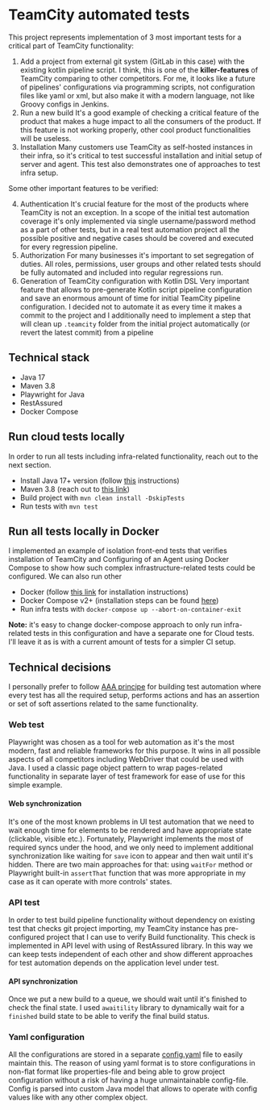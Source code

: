 # TeamCity automated tests

This project represents implementation of 3 most important tests for a critical part of TeamCity functionality:

1. Add a project from external git system (GitLab in this case) with the existing kotlin pipeline script.
   I think, this is one of the **killer-features** of TeamCity comparing to other competitors.
   For me, it looks like a future of pipelines' configurations via programming scripts, not configuration files like
   yaml or xml, but also make it with a modern language, not like Groovy configs in Jenkins.
2. Run a new build
   It's a good example of checking a critical feature of the product that makes a huge impact to all the consumers of
   the product. If this feature is not working properly, other cool product functionalities will be useless.
3. Installation
   Many customers use TeamCity as self-hosted instances in their infra, so it's critical to test successful installation
   and initial setup of server and agent. This test also demonstrates one of approaches to test infra setup.

Some other important features to be verified:

4. Authentication
   It's crucial feature for the most of the products where TeamCity is not an exception.
   In a scope of the initial test automation coverage it's only implemented via single username/password method as a
   part of other tests, but in a real test automation project all the possible positive and negative cases should be
   covered and executed for every regression pipeline.
5. Authorization
   For many businesses it's important to set segregation of duties. All roles, permissions, user groups and other
   related tests should be fully automated and included into regular regressions run.
6. Generation of TeamCity configuration with Kotlin DSL
   Very important feature that allows to pre-generate Kotlin script pipeline configuration and save an enormous amount
   of time for initial TeamCity pipeline configuration. I decided not to automate it as every time it makes a commit to
   the project and I additionally need to implement a step that will clean up `.teamcity` folder from the initial
   project automatically (or revert the latest commit) from a pipeline

## Technical stack

- Java 17
- Maven 3.8
- Playwright for Java
- RestAssured
- Docker Compose

## Run cloud tests locally

In order to run all tests including infra-related functionality, reach out to the next section.

- Install Java 17+ version (follow [this](https://docs.oracle.com/en/java/javase/17/install/) instructions)
- Maven 3.8 (reach out to [this link](https://maven.apache.org/install.html))
- Build project with `mvn clean install -DskipTests`
- Run tests with `mvn test`

## Run all tests locally in Docker

I implemented an example of isolation front-end tests that verifies installation of TeamCity and Configuring of an Agent
using Docker Compose to show how such complex infrastructure-related tests could be configured. We can also run other

- Docker (follow [this link](https://docs.docker.com/engine/install/) for installation instructions)
- Docker Compose v2+ (installation steps can be found [here](https://docs.docker.com/compose/install/))
- Run infra tests with `docker-compose up --abort-on-container-exit`

**Note:** it's easy to change docker-compose approach to only run infra-related tests in this configuration and have a
separate one for Cloud tests. I'll leave it as is with a current amount of tests for a simpler CI setup.

## Technical decisions

I personally prefer to follow [AAA principe](https://blog.ncrunch.net/post/arrange-act-assert-aaa-testing.aspx) for
building test automation where every test has all the required setup, performs actions and has an assertion or set of
soft assertions related to the same functionality.

### Web test

Playwright was chosen as a tool for web automation as it's the most modern, fast and reliable frameworks for this
purpose. It wins in all possible aspects of all competitors including WebDriver that could be used with Java.
I used a classic page object pattern to wrap pages-related functionality in separate layer of test framework for ease of
use for this simple example.

#### Web synchronization

It's one of the most known problems in UI test automation that we need to wait enough time for elements to be rendered
and have appropriate state (clickable, visible etc.). Fortunately, Playwright implements the most of required syncs
under the hood, and we only need to implement additional synchronization like waiting for `save` icon to appear and then
wait until it's hidden. There are two main approaches for that: using `waitFor` method or Playwright built-in
`assertThat` function that was more appropriate in my case as it can operate with more controls' states.

### API test

In order to test build pipeline functionality without dependency on existing test that checks git project importing,
my TeamCity instance has pre-configured project that I can use to verify Build functionality.
This check is implemented in API level with using of RestAssured library. In this way we can keep tests independent
of each other and show different approaches for test automation depends on the application level under test.

#### API synchronization

Once we put a new build to a queue, we should wait until it's finished to check the final state. I used `awaitility`
library to dynamically wait for a `finished` build state to be able to verify the final build status.

### Yaml configuration

All the configurations are stored in a separate [config.yaml](src/main/resources/config.yml) file to easily maintain
this. The reason of using yaml format is to store configurations in non-flat format like properties-file and being able
to grow project configuration without a risk of having a huge unmaintainable config-file.
Config is parsed into custom Java model that allows to operate with config values like with any other complex object.
